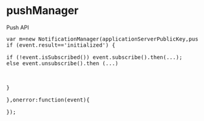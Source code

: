 # pushManager
Push API

<pre>
var m=new NotificationManager(applicationServerPublicKey,pushId,wsURL,onsuccess(event){
if (event.result=='initialized') { 

if (!event.isSubscribed()) event.subscribe().then(...);
else event.unsubscribe().then (...)



}

},onerror:function(event){

});
<pre>
